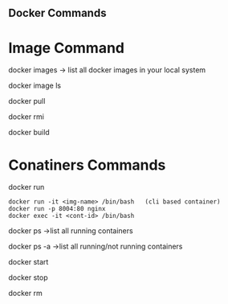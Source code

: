 ## Docker Commands

# Image Command

docker images   -> list all docker images in your local system

docker image ls

docker pull <image name> 

docker rmi <image-name>

docker build


# Conatiners Commands
docker run

	docker run -it <img-name> /bin/bash   (cli based container)
	docker run -p 8004:80 nginx	
 	docker exec -it <cont-id> /bin/bash

docker ps     ->list all running containers

docker ps -a     ->list all running/not running containers

docker start <cont-id>

docker stop <cont-id>

docker rm <cont-id>
